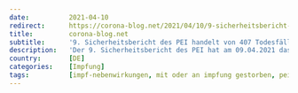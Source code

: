 ```yaml
---
date:          2021-04-10
redirect:      https://corona-blog.net/2021/04/10/9-sicherheitsbericht-des-pei-handelt-von-407-todesfaellen-ploetzlich-auftauchenden-429-thrombosen-und-einem-grossen-experiment/
title:         corona-blog.net
subtitle:      '9. Sicherheitsbericht des PEI handelt von 407 Todesfällen, plötzlich auftauchenden 429 Thrombosen und einem großen Experiment'
description:   'Der 9. Sicherheitsbericht des PEI hat am 09.04.2021 das Licht der Welt erblickt. Plötzlich tauchen da eine ganze Menge von Thrombosen auf – zusammen mit einer…'
country:       [DE]
categories:    [Impfung]
tags:          [impf-nebenwirkungen, mit oder an impfung gestorben, pei]
---
```

